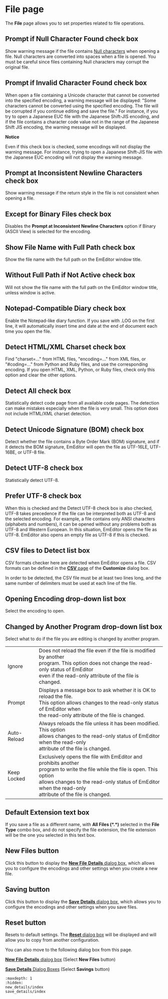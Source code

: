 # File page

The **File** page allows you to set properties related to file
operations.

## Prompt if Null Character Found check box

Show warning message if the file contains
[Null characters](../../../glossary/nullcharacter) when opening
a file. Null characters are converted into spaces when a file is opened. You
must be careful since files containing Null characters may corrupt the
original file.

## Prompt if Invalid Character Found check box

When open a file containing a Unicode character that
cannot be converted into the specified encoding, a warning message will be
displayed: "Some characters cannot be
converted using the specified encoding. The file will be corrupted if you
continue editing and save the file." For
instance, if you try to open a Japanese EUC file with the Japanese Shift-JIS
encoding, and if the file contains a character code value not in the range of
the Japanese Shift JIS encoding, the warning message will be displayed.

**Notice**

Even if this check box is checked, some encodings will not display the
warning message. For instance, trying to open a Japanese Shift-JIS file with the
Japanese EUC encoding will not display the warning message.

## Prompt at Inconsistent Newline Characters check box

Show warning message if the return style in the file is not consistent when
opening a file.

## Except for Binary Files check box

Disables the **Prompt at Inconsistent Newline Characters** option if Binary (ASCII View) is selected for the encoding.

## Show File Name with Full Path check box

Show the file name with the full path on the EmEditor window title.

## Without Full Path if Not Active check box

Will not show the file name with the full path on the EmEditor window title, unless window is active.

## Notepad-Compatible Diary check box

Enable the Notepad-like diary function. If you save with .LOG on the first line, it will automatically insert time and
date at the end of document each time you open the file.

## Detect HTML/XML Charset check box

Find "charset=..." from HTML files, "encoding=..." from XML files, or "#coding=..." from Python and Ruby files, and use the corresponding encoding. If you open HTML, XML, Python, or Ruby files, check only this option and clear the other options.

## Detect All check box

Statistically
detect code page from all available code pages. The detection can make mistakes especially when the file is very small. This option does not include HTML/XML charset detection.

## Detect Unicode Signature (BOM) check box

Detect whether the file contains a Byte Order Mark (BOM) signature, and if it detects
the BOM signature, EmEditor will open the file as UTF-16LE, UTF-16BE, or UTF-8 file.

## Detect UTF-8 check box

Statistically detect UTF-8.

## Prefer UTF-8 check box

When this is checked and the Detect UTF-8 check box is also checked, UTF-8 takes precedence if the file can be interpreted both as UTF-8 and the selected encoding. For example, a
file contains only ANSI characters (alphabets and numbers), it can be opened without any problems both as UTF-8 and Western European. In this situation, EmEditor opens the file as UTF-8. EmEditor also
opens an empty file as UTF-8 if this is checked.

## CSV files to Detect list box

CSV formats checker here are detected when EmEditor opens a file. CSV formats can be defined in the [**CSV** page](../../customize/csv/index) of the **Customize** dialog box.

In order to be detected, the CSV file must be at least two lines long, and the same number of delimiters must be used at each line of the file.

## Opening Encoding drop-down list box

Select the encoding to open.

## Changed by Another Program drop-down list box

Select what to do if the file you are editing is changed by another program.

|     |     |
| --- | --- |
| Ignore | Does not reload the file even if the file is modified by another <br> program. This option does not change the read-only status of EmEditor <br> even if the read-only attribute of the file is changed. |
| Prompt | Displays a message box to ask whether it is OK to reload the file. <br> This option allows changes to the read-only status of EmEditor when <br> the read-only attribute of the file is changed. |
| Auto-Reload | Always reloads the file unless it has been modified. This option <br> allows changes to the read-only status of EmEditor when the read-only <br> attribute of the file is changed. |
| Keep Locked | Exclusively opens the file with EmEditor and prohibits another <br> program to write the file while the file is open. This option  <br> allows changes to the read-only status of EmEditor when the read-only <br> attribute of the file is changed. |

## Default Extension text box

If you save a file as a different name, with **All Files (\*.\*)** selected in
the **File Type** combo box, and do not specify the file extension, the
file extension will be the one you selected in this text box.

## New Files button

Click this button to display the [**New File** **Details** dialog box](new_details/index), which allows you to configure the encodings and other
settings when you create a new file.

## Saving button

Click this button to display the [**Save** **Details** dialog box](save_details/index), which allows you to configure the encodings and other
settings when you save files.

## Reset button

Resets to default settings. The
[**Reset** dialog box](../reset/index) will be displayed
and will allow you to copy from another configuration.

You can also move to the following dialog box from this page.

<a href="new_details/index.html"><b>New File Details</b> dialog box</a> (Select **New Files**
button)


<a href="save_details/index.html"><b>Save Details</b> Dialog Boxes</a> (Select **Savings**
button)


```{toctree}
:maxdepth: 1
:hidden:
new_details/index
save_details/index
```

